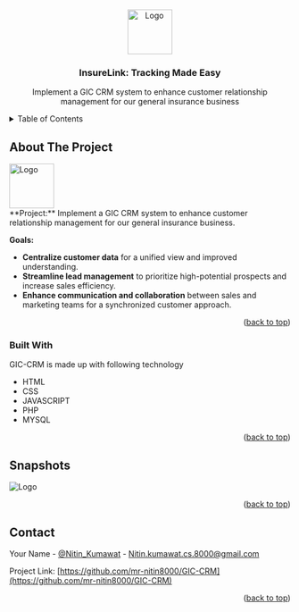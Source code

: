 

<a name="readme-top"></a>



<!-- PROJECT LOGO -->
<br />
<div align="center">
  <a href="#">
    <img src="images/logo.png" alt="Logo" width="80" height="80">
  </a>

  <h3 align="center">InsureLink: Tracking Made Easy</h3>

  <p align="center">
   Implement a GIC CRM system to enhance customer relationship management for our general insurance business

</div>



<!-- TABLE OF CONTENTS -->
<details>
  <summary>Table of Contents</summary>
  <ol>
    <li>
      <a href="#about-the-project">About The Project</a>
      <ul>
        <li><a href="#built-with">Built With</a></li>
      </ul>
    </li>
    <li><a href="#snapshots">Snapshots</a></li>
    <li><a href="#contact">Contact</a></li>
  </ol>
</details>



<!-- ABOUT THE PROJECT -->
## About The Project

<a href="#">
    <img src="images/logo.png" alt="Logo" width="80" height="80">
  </a>
  <br>
**Project:** Implement a GIC CRM system to enhance customer relationship management for our general insurance business.

**Goals:**

-   **Centralize customer data**  for a unified view and improved understanding.
-   **Streamline lead management**  to prioritize high-potential prospects and increase sales efficiency.
-   **Enhance communication and collaboration**  between sales and marketing teams for a synchronized customer approach.

<p align="right">(<a href="#readme-top">back to top</a>)</p>



### Built With

GIC-CRM is made up with following technology

 - HTML
 - CSS
 - JAVASCRIPT
 - PHP
 - MYSQL

<p align="right">(<a href="#readme-top">back to top</a>)</p>


## Snapshots


<img src="images/pic1.png" alt="Logo" >
<p align="right">(<a href="#readme-top">back to top</a>)</p>





<!-- CONTACT -->
## Contact

Your Name - [@Nitin_Kumawat](www.linkedin.com/in/nitin-kumawat-957160261) - Nitin.kumawat.cs.8000@gmail.com

Project Link: [https://github.com/mr-nitin8000/GIC-CRM](https://github.com/mr-nitin8000/GIC-CRM)

<p align="right">(<a href="#readme-top">back to top</a>)</p>





